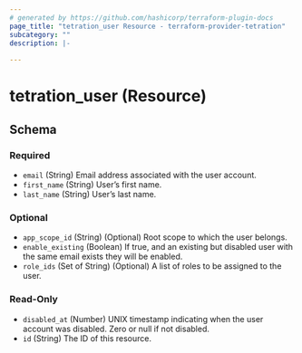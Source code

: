 ```yaml
---
# generated by https://github.com/hashicorp/terraform-plugin-docs
page_title: "tetration_user Resource - terraform-provider-tetration"
subcategory: ""
description: |-
  
---
```


# tetration_user (Resource)





<!-- schema generated by tfplugindocs -->
## Schema

### Required

- `email` (String) Email address associated with the user account.
- `first_name` (String) Userʼs first name.
- `last_name` (String) Userʼs last name.

### Optional

- `app_scope_id` (String) (Optional) Root scope to which the user belongs.
- `enable_existing` (Boolean) If true, and an existing but disabled user with the same email exists they will be enabled.
- `role_ids` (Set of String) (Optional) A list of roles to be assigned to the user.

### Read-Only

- `disabled_at` (Number) UNIX timestamp indicating when the user account was disabled. Zero or null if not disabled.
- `id` (String) The ID of this resource.


